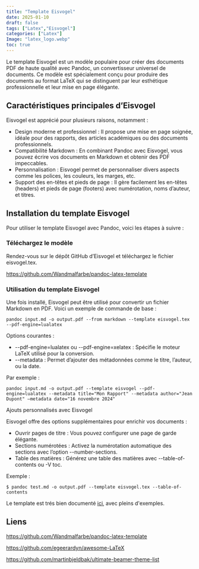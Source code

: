 ```yaml
---
title: "Template Eisvogel"
date: 2025-01-10
draft: false
tags: ["Latex","Eisvogel"]
categories: ["Latex"]
Image: "latex_logo.webp"
toc: true
---
```


Le template Eisvogel est un modèle populaire pour créer des documents PDF de haute qualité avec Pandoc, un convertisseur universel de documents. Ce modèle est spécialement conçu pour produire des documents au format LaTeX qui se distinguent par leur esthétique professionnelle et leur mise en page élégante.

<!--more-->


## Caractéristiques principales d’Eisvogel

Eisvogel est apprécié pour plusieurs raisons, notamment :
- Design moderne et professionnel : Il propose une mise en page soignée, idéale pour des rapports, des articles académiques ou des documents professionnels.
- Compatibilité Markdown : En combinant Pandoc avec Eisvogel, vous pouvez écrire vos documents en Markdown et obtenir des PDF impeccables.
- Personnalisation : Eisvogel permet de personnaliser divers aspects comme les polices, les couleurs, les marges, etc.
- Support des en-têtes et pieds de page : Il gère facilement les en-têtes (headers) et pieds de page (footers) avec numérotation, noms d’auteur, et titres.

## Installation du template Eisvogel

Pour utiliser le template Eisvogel avec Pandoc, voici les étapes à suivre :

### Téléchargez le modèle
Rendez-vous sur le dépôt GitHub d’Eisvogel et téléchargez le fichier eisvogel.tex.

https://github.com/Wandmalfarbe/pandoc-latex-template



### Utilisation du template Eisvogel

Une fois installé, Eisvogel peut être utilisé pour convertir un fichier Markdown en PDF. Voici un exemple de commande de base :

``
pandoc input.md -o output.pdf --from markdown --template eisvogel.tex --pdf-engine=lualatex
``

Options courantes :

- --pdf-engine=lualatex ou --pdf-engine=xelatex : Spécifie le moteur LaTeX utilisé pour la conversion.
- --metadata : Permet d’ajouter des métadonnées comme le titre, l’auteur, ou la date.

Par exemple :

`` pandoc input.md -o output.pdf --template eisvogel --pdf-engine=lualatex --metadata title="Mon Rapport" --metadata author="Jean Dupont" —metadata date="16 novembre 2024" ``

Ajouts personnalisés avec Eisvogel

Eisvogel offre des options supplémentaires pour enrichir vos documents :
- Ouvrir pages de titre : Vous pouvez configurer une page de garde élégante.
- Sections numérotées : Activez la numérotation automatique des sections avec l’option --number-sections.
- Table des matières : Générez une table des matières avec --table-of-contents ou -V toc.

Exemple :

``
$ pandoc test.md -o output.pdf --template eisvogel.tex --table-of-contents
``

Le template est trés bien documenté [ici](https://github.com/Wandmalfarbe/pandoc-latex-template/tree/master/examples), avec pleins d'exemples.



## Liens

https://github.com/Wandmalfarbe/pandoc-latex-template

https://github.com/egeerardyn/awesome-LaTeX

https://github.com/martinbjeldbak/ultimate-beamer-theme-list

